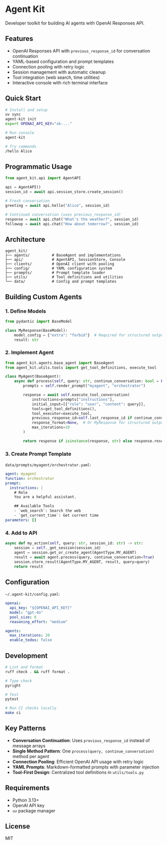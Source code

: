 # Agent Kit

Developer toolkit for building AI agents with OpenAI Responses API.

## Features

- OpenAI Responses API with `previous_response_id` for conversation continuation
- YAML-based configuration and prompt templates
- Connection pooling with retry logic
- Session management with automatic cleanup
- Tool integration (web search, time utilities)
- Interactive console with rich terminal interface

## Quick Start

```bash
# Install and setup
uv sync
agent-kit init
export OPENAI_API_KEY="sk-..."

# Run console
agent-kit

# Try commands
/hello Alice
```

## Programmatic Usage

```python
from agent_kit.api import AgentAPI

api = AgentAPI()
session_id = await api.session_store.create_session()

# Fresh conversation
greeting = await api.hello("Alice", session_id)

# Continued conversation (uses previous_response_id)
response = await api.chat("What's the weather?", session_id)
followup = await api.chat("How about tomorrow?", session_id)
```

## Architecture

```
agent_kit/
├── agents/          # BaseAgent and implementations
├── api/             # AgentAPI, SessionStore, Console
├── clients/         # OpenAI client with pooling
├── config/          # YAML configuration system
├── prompts/         # Prompt template loader
├── utils/           # Tool definitions and utilities
└── data/            # Config and prompt templates
```

## Building Custom Agents

### 1. Define Models

```python
from pydantic import BaseModel

class MyResponse(BaseModel):
    model_config = {"extra": "forbid"}  # Required for structured outputs
    result: str
```

### 2. Implement Agent

```python
from agent_kit.agents.base_agent import BaseAgent
from agent_kit.utils.tools import get_tool_definitions, execute_tool

class MyAgent(BaseAgent):
    async def process(self, query: str, continue_conversation: bool = False) -> str:
        prompts = self.render_prompt("myagent", "orchestrator")

        response = await self.execute_tool_conversation(
            instructions=prompts["instructions"],
            initial_input=[{"role": "user", "content": query}],
            tools=get_tool_definitions(),
            tool_executor=execute_tool,
            previous_response_id=self.last_response_id if continue_conversation else None,
            response_format=None,  # Or MyResponse for structured output
            max_iterations=10
        )

        return response if isinstance(response, str) else response.result
```

### 3. Create Prompt Template

`data/prompts/myagent/orchestrator.yaml`:

```yaml
agent: myagent
function: orchestrator
prompt:
  instructions: |
    # Role
    You are a helpful assistant.

    ## Available Tools
    - `web_search`: Search the web
    - `get_current_time`: Get current time
parameters: []
```

### 4. Add to API

```python
async def my_action(self, query: str, session_id: str) -> str:
    session = self._get_session(session_id)
    agent = session.get_or_create_agent(AgentType.MY_AGENT)
    result = await agent.process(query, continue_conversation=True)
    session.store_result(AgentType.MY_AGENT, result, query=query)
    return result
```

## Configuration

`~/.agent-kit/config.yaml`:

```yaml
openai:
  api_key: "${OPENAI_API_KEY}"
  model: "gpt-4o"
  pool_size: 8
  reasoning_effort: "medium"

agents:
  max_iterations: 20
  enable_todos: false
```

## Development

```bash
# Lint and format
ruff check . && ruff format .

# Type check
pyright

# Test
pytest

# Run CI checks locally
make ci
```

## Key Patterns

- **Conversation Continuation**: Uses `previous_response_id` instead of message arrays
- **Single Method Pattern**: One `process(query, continue_conversation)` method per agent
- **Connection Pooling**: Efficient OpenAI API usage with retry logic
- **YAML Prompts**: Markdown-formatted prompts with parameter injection
- **Tool-First Design**: Centralized tool definitions in `utils/tools.py`

## Requirements

- Python 3.13+
- OpenAI API key
- `uv` package manager

## License

MIT
